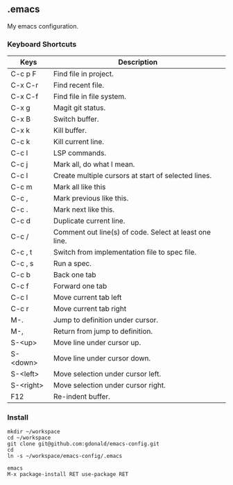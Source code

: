 
## .emacs

My emacs configuration.

### Keyboard Shortcuts

| Keys            | Description                                             |
|-----------------|---------------------------------------------------------|
| C-c p F         | Find file in project.                                   |
| C-x C-r         | Find recent file.                                       |
| C-x C-f         | Find file in file system.                               |
| C-x g           | Magit git status.                                       |
| C-x B           | Switch buffer.                                          |
| C-x k           | Kill buffer.                                            |
| C-c k           | Kill current line.                                      |
| C-c l           | LSP commands.                                           |
| C-c j           | Mark all, do what I mean.                               |
| C-c l           | Create multiple cursors at start of selected lines.     |
| C-c m           | Mark all like this                                      |
| C-c ,           | Mark previous like this.                                |
| C-c .           | Mark next like this.                                    |
| C-c d           | Duplicate current line.                                 |
| C-c /           | Comment out line(s) of code.  Select at least one line. |
| C-c , t         | Switch from implementation file to spec file.           |
| C-c , s         | Run a spec.                                             |
| C-c b           | Back one tab                                            |
| C-c f           | Forward one tab                                         |
| C-c l           | Move current tab left                                   |
| C-c r           | Move current tab right                                  |
| M-.             | Jump to definition under cursor.                        |
| M-,             | Return from jump to definition.                         |
| S-&lt;up&gt;    | Move line under cursor up.                              |
| S-&lt;down&gt;  | Move line under cursor down.                            |
| S-&lt;left&gt;  | Move selection under cursor left.                       |
| S-&lt;right&gt; | Move selection under cursor right.                      |
| F12             | Re-indent buffer.                                       |

### Install

	mkdir ~/workspace
	cd ~/workspace
	git clone git@github.com:gdonald/emacs-config.git
	cd
	ln -s ~/workspace/emacs-config/.emacs

	emacs
	M-x package-install RET use-package RET


